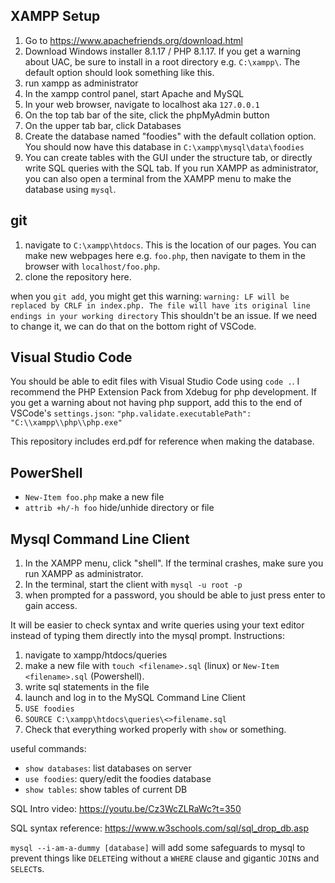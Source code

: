 ## XAMPP Setup

1. Go to https://www.apachefriends.org/download.html
2. Download Windows installer 8.1.17 / PHP 8.1.17.
If you get a warning about UAC, be sure to install in a root directory e.g.
`C:\xampp\`. The default option should look something like this.
3. run xampp as administrator
4. In the xampp control panel, start Apache and MySQL
5. In your web browser, navigate to localhost aka `127.0.0.1`
6. On the top tab bar of the site, click the phpMyAdmin button
7. On the upper tab bar, click Databases
8. Create the database named "foodies" with the default collation option.
You should now have this database in `C:\xampp\mysql\data\foodies`
9. You can create tables with the GUI under the structure tab, or directly write
 SQL queries with the SQL tab. If you run XAMPP as administrator, you can also open a terminal from the XAMPP menu to make the database using `mysql`.

## git

1. navigate to `C:\xampp\htdocs`. This is the location of our pages. You can make new webpages here e.g. `foo.php`, then navigate to them in the browser with `localhost/foo.php`.
2. clone the repository here.

when you `git add`, you might get this warning:
`warning: LF will be replaced by CRLF in index.php.
The file will have its original line endings in your working directory`
This shouldn't be an issue. If we need to change it, we can do that on the bottom right of VSCode.

## Visual Studio Code

You should be able to edit files with Visual Studio Code using `code .`.
I recommend the PHP Extension Pack from Xdebug for php development.
If you get a warning about not having php support, add this to the end of VSCode's `settings.json`:
`"php.validate.executablePath": "C:\\xampp\\php\\php.exe"`

This repository includes erd.pdf for reference when making the database.

## PowerShell

- `New-Item foo.php` make a new file
- `attrib +h/-h foo` hide/unhide directory or file

## Mysql Command Line Client

1. In the XAMPP menu, click "shell". If the terminal crashes, make sure you run XAMPP as administrator.
2. In the terminal, start the client with `mysql -u root -p`
3. when prompted for a password, you should be able to just press enter to gain access.

It will be easier to check syntax and write queries using your text editor instead
of typing them directly into the mysql prompt. Instructions:

1. navigate to xampp/htdocs/queries
2. make a new file with `touch <filename>.sql` (linux) or `New-Item <filename>.sql` (Powershell).
3. write sql statements in the file
4. launch and log in to the MySQL Command Line Client
5. `USE foodies`
6. `SOURCE C:\xampp\htdocs\queries\<>filename.sql`
7. Check that everything worked properly with `show` or something.


useful commands:
- `show databases`: list databases on server
- `use foodies`: query/edit the foodies database
- `show tables`: show tables of current DB

SQL Intro video: https://youtu.be/Cz3WcZLRaWc?t=350

SQL syntax reference: https://www.w3schools.com/sql/sql_drop_db.asp

`mysql --i-am-a-dummy [database]` will add some safeguards to mysql to prevent
things like `DELETE`ing without a `WHERE` clause and gigantic `JOIN`s and `SELECT`s.
